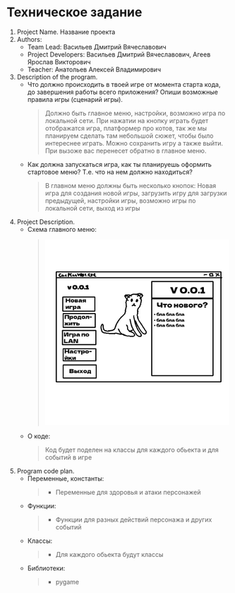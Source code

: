 # Техническое задание


1. Project Name. Название проекта
2. Authors:
   - Team Lead: Васильев Дмитрий Вячеславович
   - Project Developers: Васильев Дмитрий Вячеславович, Агеев Ярослав Викторович
   - Teacher: Анатольев Алексей Владимирович
3. Description of the program.
   - Что должно происходить в твоей игре от момента старта кода, до завершения работы всего приложения? Опиши возможные правила игры (сценарий игры).
       > Должно быть главное меню, настройки, возможно игра по локальной сети. При нажатии на кнопку играть будет отображатся игра, платформер про котов, так же мы планируем сделать там небольшой сюжет, чтобы было интереснее играть. Можно сохранить игру а также выйти. При вызоже вас перенесет обратно в главное меню.
   - Как должна запускаться игра, как ты планируешь оформить стартовое меню? Т.е. что на нем должно находиться?
       > В главном меню должны быть несколько кнопок: Новая игра для создания новой игры, загрузить игру для загрузки предыдущей, настройки игры, возможно игры по локальной сети, выход из игры
4. Project Description.
   - Схема главного меню:
       > ![схема_главное_меню.png](схема_главное_меню.png)
   - О коде:
       > Код будет поделен на классы для каждого обьекта и для событий в игре
5. Program code plan.
   - Переменные, константы:
       > - Переменные для здоровья и атаки персонажей
   - Функции:
       > - Функции для разных действий персонажа и других событий
   - Классы:
       > - Для каждого обьекта будут классы
   - Библиотеки:
       > - pygame
